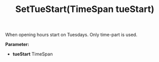 ﻿---
uid: crmscript_ref_NSChatOpeningHours_SetTueStart
title: SetTueStart(TimeSpan tueStart)
intellisense: NSChatOpeningHours.SetTueStart
keywords: NSChatOpeningHours, GetTueStart
so.topic: reference
---

When opening hours start on Tuesdays. Only time-part is used.

**Parameter:** 
 - **tueStart** TimeSpan

